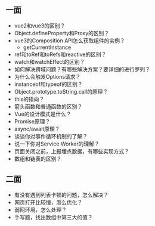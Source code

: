## 一面
* vue2和vue3的区别？
* Object.defineProperty和Proxy的区别？
* vue3的Composition API怎么获取组件的实例？
  - getCurrentInstance
* ref和toRef和toRefs和reactive的区别？
* watch和watchEffect的区别？
* 如何解决跨域问题？有哪些解决方案？要详细的进行罗列？
* 为什么会触发Options请求？
* instanceof和typeof的区别？
* Object.prototype.toString.call的原理？
* this的指向？
* 箭头函数和普通函数的区别？
* Vue的设计模式是什么？
* Promise原理？
* async/await原理？
* 谈谈你对事件循环机制的了解？
* 说一下你对Service Worker的理解？
* 页面关闭之前，上报埋点数据，有哪些实现方式？
* 数组和链表的区别？

## 二面
* 有没有遇到列表卡顿的问题，怎么解决？
* 网页打开比较慢，怎么优化？
* 弱网环境，怎么处理？
* 手写题，找出数组中第三大的值？
